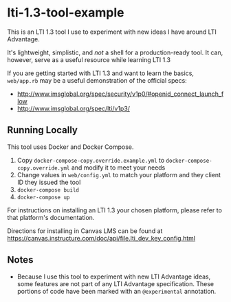 # lti-1.3-tool-example

This is an LTI 1.3 tool I use to experiment with new ideas I have around LTI Advantage.

It's lightweight, simplistic, and *not* a shell for a production-ready tool. It can, however, serve as a useful resource while learning LTI 1.3

If you are getting started with LTI 1.3 and want to learn the basics, `web/app.rb` may be a useful demonstration of the official specs:
- http://www.imsglobal.org/spec/security/v1p0/#openid_connect_launch_flow
- http://www.imsglobal.org/spec/lti/v1p3/

## Running Locally
This tool uses Docker and Docker Compose.

1. Copy `docker-compose-copy.override.example.yml` to `docker-compose-copy.override.yml` and modify it to meet your needs
2. Change values in `web/config.yml` to match your platform and they client ID they issued the tool
3. `docker-compose build`
4. `docker-compose up`

For instructions on installing an LTI 1.3 your chosen platform, please refer to that platform's documentation.

Directions for installing in Canvas LMS can be found at https://canvas.instructure.com/doc/api/file.lti_dev_key_config.html

## Notes
* Because I use this tool to experiment with new LTI Advantage ideas, some features are not part of any LTI Advantage specification. These portions of code have been marked with an `@experimental` annotation.